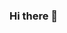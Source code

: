 ### Hi there 👋

<!--
**Dhaxor/Dhaxor** is a ✨ _special_ ✨ repository because its `README.md` (this file) appears on your GitHub profile.

### Hello, My Lord. May I? 👋

Before you is a homosapien that has a knack for many things. _Believe you me_, I love building tools for [developers](https://dev.to/unicodeveloper), [writing](https://medium.com/@unicodeveloper), [speaking](https://speakerdeck.com/unicodeveloper), [building developer communities](https://www.benjamindada.com/forloop-africa/) and slapping my keyboard till something works. :collision:

I adore wicked people. I'm specifically referring to folks that are wicked about their personal growth. :grin:

:sparkles: Bombastic rhetorics abound that [@codebeast](https://twitter.com/codebeast) is human. Lies! My rebuttal accentuates his humanoid status--**half-human, half-robot, and definitely half-spirit**. :alien:

Finally, I'm currently obssessed with improving the quality of life of Nigerians through [Eden Life](https://ouredenlife.com). :four_leaf_clover: :seedling:
